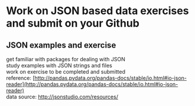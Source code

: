 #  Work on JSON based data exercises and submit on your Github
## JSON examples and exercise
get familiar with packages for dealing with JSON  
study examples with JSON strings and files  
work on exercise to be completed and submitted  
reference: [http://pandas.pydata.org/pandas-docs/stable/io.html#io-json-reader](http://pandas.pydata.org/pandas-docs/stable/io.html#io-json-reader)  
data source: http://jsonstudio.com/resources/  
